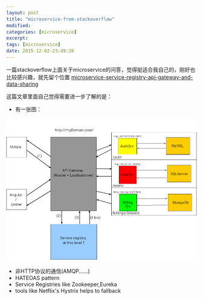 ```yaml
---
layout: post
title: "microservice-from-stackoverflow"
modified:
categories: [microservice]
excerpt:
tags: [microservice]
date: 2015-12-02-23:49:28
---
```


一篇stackoverflow上面关于microservice的问答，觉得挺适合我自己的，刚好也比较感兴趣，就先留个位置
[microservice-service-registry-api-gateway-and-data-sharing](http://stackoverflow.com/questions/29669180/microservice-service-registry-api-gateway-and-data-sharing?rq=1)

这篇文章里面自己觉得需要进一步了解的是：

 - 有一张图：

 ![img](../../assets/images/pics/microservice_diagram.png)
 - 非HTTP协议的通信(AMQP......)
 - HATEOAS pattern
 - Service Registries like Zookeeper,Eureka
 - tools like Netflix's Hystrix helps to fallback
